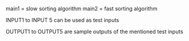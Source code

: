 main1 = slow sorting algorithm
main2 = fast sorting algorithm

INPUT1 to INPUT 5 can be used as test inputs

OUTPUT1 to OUTPUT5 are sample outputs of the mentioned test inputs

